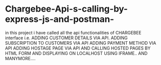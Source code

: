 # Chargebee-Api-s-calling-by-express-js-and-postman-
in this project i have called all the api functionalities of CHARGEBEE interface i.e. ADDING CUSTOMER DETAILS VIA API.
ADDING SUBSCRIPTION TO CUSTOMERS VIA API 
ADDING PAYMENT METHOD VIA API 
ADDING HOSTAGE PAGE VIA API  AND CALLING HOSTED PAGES BY HTML FORM AND DISPLAYING ON LOCALHOST USING IFRAME.. AND MANYMORE....
